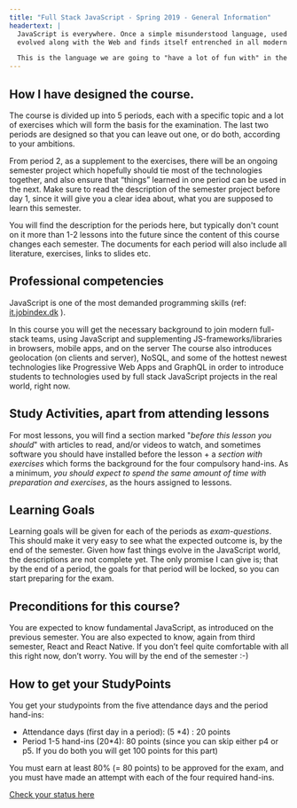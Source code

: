 ```yaml
---
title: "Full Stack JavaScript - Spring 2019 - General Information"
headertext: | 
  JavaScript is everywhere. Once a simple misunderstood language, used only for simple browser manipulations, it has now 
  evolved along with the Web and finds itself entrenched in all modern browsers, complex Web applications, mobile apps, server-side applications, desktop applications and in emerging platforms like the Internet of Things

  This is the language we are going to "have a lot of fun with" in the coming months :-)
---
```

## How I have designed the course.
The course is divided up into 5 periods, each with a specific topic and a lot of exercises which will form the basis for the examination. The last two periods are designed so that you can leave out one, or do both, according to your ambitions. 

From period 2, as a supplement to the exercises, there will be an ongoing semester project which hopefully should tie most of the technologies together, and also ensure that “things” learned in one period can be used in the next.
Make sure to read the description of the semester project before day 1, since it will give you a clear idea about, what you are supposed to learn this semester.

You will find the description for the periods here, but typically don't count on it more than 1-2 lessons into the future since the content of this course changes each semester. The documents for each period will also include all literature, exercises, links to slides etc.

## Professional competencies
JavaScript is one of the most demanded programming skills (ref: [it.jobindex.dk](https://www.jobindex.dk/jobsoegning?q=javascript) ).

In this course you will get the necessary background to join modern full-stack teams, using JavaScript and supplementing JS-frameworks/libraries in browsers, mobile  apps, and on the server
The course also introduces geolocation (on clients and server), NoSQL, and some of the hottest newest technologies like Progressive Web Apps and GraphQL in order to introduce students to technologies used by full stack JavaScript projects in the real world, right now.

## Study Activities, apart from attending lessons
For most lessons, you will find a section marked "_before this lesson you should_" with articles to read, and/or videos to watch, and sometimes software you should have installed before the lesson + a _section with 
exercises_ which forms the background for the four compulsory hand-ins. As a minimum, _you should expect to spend the same amount of time with preparation and exercises_, as the hours assigned to lessons.

## Learning Goals
Learning goals will be given for each of the periods as *exam-questions*. This should make it very easy to see what the expected outcome is, by the end of the semester.
Given how fast things evolve in the JavaScript world, the descriptions are not complete yet. The only promise I can give is; that by the end of a period, the goals for that period will be locked, so you can start preparing for the exam.

## Preconditions for this course?
You are expected to know fundamental JavaScript, as introduced on the previous semester. You are also expected to know, again from third semester, React and React Native. If you don’t feel quite comfortable with all this right now, don’t worry. You will by the end of the semester :-)

## How to get your StudyPoints
You get your studypoints from the five attendance days and the period hand-ins:

- Attendance days (first day in a period): (5 *4) : 20 points
- Period 1-5 hand-ins (20*4):    80 points (since you can skip either p4 or p5.  If you do both you will get 100 points for this part)

You must earn at least 80% (= 80 points) to be approved for the exam, and you must have made an attempt with each of the four required hand-ins.

[Check your status here](https://studypoints.dk)

